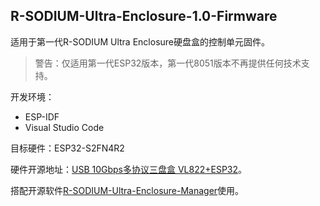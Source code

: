 ## **R-SODIUM-Ultra-Enclosure-1.0-Firmware**

适用于第一代R-SODIUM Ultra Enclosure硬盘盒的控制单元固件。
> 警告：仅适用第一代ESP32版本，第一代8051版本不再提供任何技术支持。

开发环境：
 - ESP-IDF
 - Visual Studio Code

目标硬件：ESP32-S2FN4R2

硬件开源地址：[USB 10Gbps多协议三盘盒 VL822+ESP32](https://oshwhub.com/barryblueice/usb-multi-protocol-three-disk-bo)。

搭配开源软件[R-SODIUM-Ultra-Enclosure-Manager](https://github.com/barryblueice/R-SODIUM-Ultra-Enclosure-Manager)使用。
